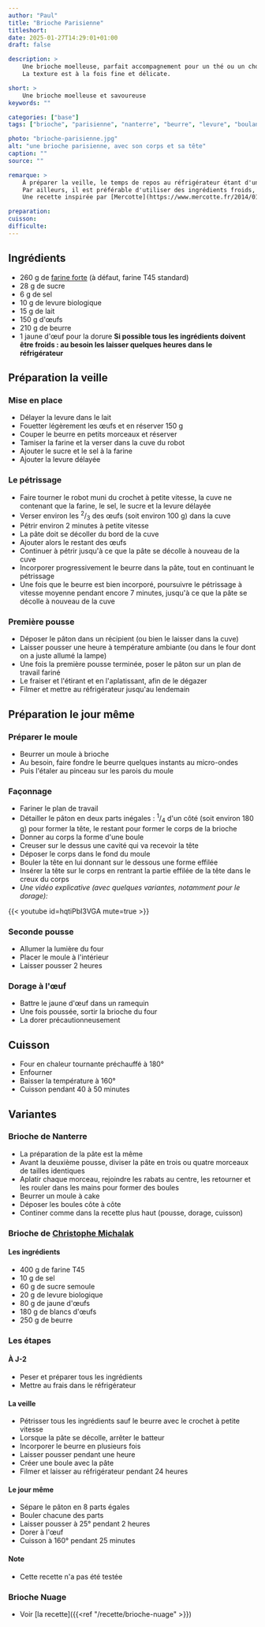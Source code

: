 ```yaml
---
author: "Paul"
title: "Brioche Parisienne"
titleshort:
date: 2025-01-27T14:29:01+01:00
draft: false

description: >
    Une brioche moelleuse, parfait accompagnement pour un thé ou un chocolat de quatre heures.<br>
    La texture est à la fois fine et délicate.

short: >
    Une brioche moelleuse et savoureuse
keywords: ""

categories: ["base"]
tags: ["brioche", "parisienne", "nanterre", "beurre", "levure", "boulanger", "viennoiserie"]

photo: "brioche-parisienne.jpg"
alt: "une brioche parisienne, avec son corps et sa tête"
caption: ""
source: ""

remarque: >
    À préparer la veille, le temps de repos au réfrigérateur étant d'une nuit jusqu'à 24 heures !<br>
    Par ailleurs, il est préférable d'utiliser des ingrédients froids, ce qui peut nécessiter un temps supplémentaire dans le réfrigérateur<br>
    Une recette inspirée par [Mercotte](https://www.mercotte.fr/2014/01/29/la-brioche-nanterre-facile-du-magazine-fou-de-patisserie/)

preparation: 
cuisson: 
difficulte:
---
```



## Ingrédients
- 260 g de [farine forte](https://www.papillesetpupilles.fr/2021/01/farine-de-gruau-une-farine-de-force.html/) (à défaut, farine T45 standard)
- 28 g de sucre
- 6 g de sel
- 10 g de levure biologique
- 15 g de lait
- 150 g d'&oelig;ufs
- 210 g de beurre
- 1 jaune d'&oelig;uf pour la dorure
**Si possible tous les ingrédients doivent être froids : au besoin les laisser quelques heures dans le réfrigérateur**
## Préparation la veille
### Mise en place
- Délayer la levure dans le lait
- Fouetter légèrement les &oelig;ufs et en réserver 150 g
- Couper le beurre en petits morceaux et réserver
- Tamiser la farine et la verser dans la cuve du robot
- Ajouter le sucre et le sel à la farine
- Ajouter la levure délayée
### Le pétrissage
- Faire tourner le robot muni du crochet à petite vitesse, la cuve ne contenant que la farine, le sel, le sucre et la levure délayée
- Verser environ les <sup>2</sup>/<sub>3</sub> des &oelig;ufs (soit environ 100 g) dans la cuve
- Pétrir environ 2 minutes à petite vitesse
- La pâte doit se décoller du bord de la cuve
- Ajouter alors le restant des &oelig;ufs
- Continuer à pétrir jusqu'à ce que la pâte se décolle à nouveau de la cuve
- Incorporer progressivement le beurre dans la pâte, tout en continuant le pétrissage
- Une fois que le beurre est bien incorporé, poursuivre le pétrissage à vitesse moyenne pendant encore 7 minutes, jusqu'à ce que la pâte se décolle à nouveau de la cuve
### Première pousse
- Déposer le pâton dans un récipient (ou bien le laisser dans la cuve)
- Laisser pousser une heure à température ambiante (ou dans le four dont on a juste allumé la lampe)
- Une fois la première pousse terminée, poser le pâton sur un plan de travail fariné
- Le fraiser et l'étirant et en l'aplatissant, afin de le dégazer
- Filmer et mettre au réfrigérateur jusqu'au lendemain
## Préparation le jour même
### Préparer le moule
- Beurrer un moule à brioche
- Au besoin, faire fondre le beurre quelques instants au micro-ondes
- Puis l'étaler au pinceau sur les parois du moule
### Façonnage
- Fariner le plan de travail
- Détailler le pâton en deux parts inégales : <sup>1</sup>/<sub>4</sub> d'un côté (soit environ 180 g) pour former la tête, le restant pour former le corps de la brioche
- Donner au corps la forme d'une boule
- Creuser sur le dessus une cavité qui va recevoir la tête
- Déposer le corps dans le fond du moule
- Bouler la tête en lui donnant sur le dessous une forme effilée
- Insérer la tête sur le corps en rentrant la partie effilée de la tête dans le creux du corps
- *Une vidéo explicative (avec quelques variantes, notamment pour le dorage):*

<div  class="pt-8 md:w-3/4 mx-auto" loading="lazy">{{< youtube id=hqtiPbI3VGA mute=true >}}</div>

### Seconde pousse
- Allumer la lumière du four
- Placer le moule à l'intérieur
- Laisser pousser 2 heures
### Dorage à l'&oelig;uf
- Battre le jaune d'&oelig;uf dans un ramequin
- Une fois poussée, sortir la brioche du four
- La dorer précautionneusement
## Cuisson
- Four en chaleur tournante préchauffé à 180°
- Enfourner
- Baisser la température à 160°
- Cuisson pendant 40 à 50 minutes
## Variantes
### Brioche de Nanterre
- La préparation de la pâte est la même
- Avant la deuxième pousse, diviser la pâte en trois ou quatre morceaux de tailles identiques
- Aplatir chaque morceau, rejoindre les rabats au centre, les retourner et les rouler dans les mains pour former des boules
- Beurrer un moule à cake
- Déposer les boules côte à côte
- Continer comme dans la recette plus haut (pousse, dorage, cuisson)
### Brioche de [Christophe Michalak](https://www.750g.com/bien-moelleuse-comme-on-l-aime-christophe-michalak-devoile-sa-recette-et-promet-que-vous-obtiendrez-une-brioche-parfaite-a38991.htm)
#### Les ingrédients
- 400 g de farine T45
- 10 g de sel
- 60 g de sucre semoule
- 20 g de levure biologique
- 80 g de jaune d'&oelig;ufs
- 180 g de blancs d'&oelig;ufs
- 250 g de beurre
### Les étapes
#### À J-2
- Peser et préparer tous les ingrédients
- Mettre au frais dans le réfrigérateur
#### La veille
- Pétrisser tous les ingrédients sauf le beurre avec le crochet à petite vitesse
- Lorsque la pâte se décolle, arrêter le batteur
- Incorporer le beurre en plusieurs fois
- Laisser pousser pendant une heure
- Créer une boule avec la pâte
- Filmer et laisser au réfrigérateur pendant 24 heures
#### Le jour même
- Sépare le pâton en 8 parts égales
- Bouler chacune des parts
- Laisser pousser à 25° pendant 2 heures
- Dorer à l'&oelig;uf
- Cuisson à 160° pendant 25 minutes
#### Note
- Cette recette n'a pas été testée
### Brioche Nuage
- Voir [la recette]({{<ref "/recette/brioche-nuage" >}})
